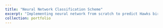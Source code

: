 ```yaml
---
title: "Neural Network Classification Scheme"
excerpt: "Implementing neural network from scratch to predict Hawks bird species based on wing size and weight for a wildlife rehabilitation centre, based at historic Spier Wine Farm <br/><img src='/images/eagle.jpeg'>"
collection: portfolio
---
```


